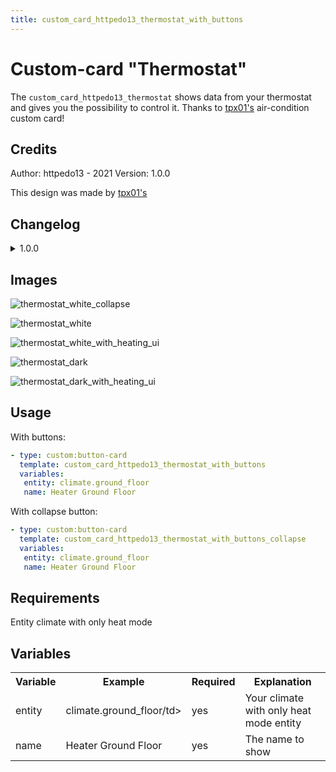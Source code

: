 ```yaml
---
title: custom_card_httpedo13_thermostat_with_buttons
---
```

<!-- markdownlint-disable MD046 -->

# Custom-card "Thermostat"

The `custom_card_httpedo13_thermostat` shows data from your thermostat and gives you the possibility to control it. Thanks to [tpx01's](https://github.com/httpedo13/UI/tree/main/custom_cards/custom_card_tpx01_aircondition) air-condition custom card!

## Credits

Author: httpedo13 - 2021
Version: 1.0.0

This design was made by [tpx01's](https://github.com/httpedo13/UI/tree/main/custom_cards/custom_card_tpx01_aircondition)

## Changelog

<details>
<summary>1.0.0</summary>
Initial release
</details>

## Images

![thermostat_white_collapse](../../docs/assets/img/thermostat_white_collapse.png)

![thermostat_white](../../docs/assets/img/thermostat_white.png)

![thermostat_white_with_heating_ui](../../docs/assets/img/thermostat_white_with_heating_ui.png)

![thermostat_dark](../../docs/assets/img/thermostat_dark.png)

![thermostat_dark_with_heating_ui](../../docs/assets/img/thermostat_dark_with_heating_ui.png)

## Usage

With buttons:

```yaml
- type: custom:button-card
  template: custom_card_httpedo13_thermostat_with_buttons
  variables:
   entity: climate.ground_floor
   name: Heater Ground Floor
```

With collapse button:

```yaml
- type: custom:button-card
  template: custom_card_httpedo13_thermostat_with_buttons_collapse
  variables:
   entity: climate.ground_floor
   name: Heater Ground Floor
```

## Requirements

Entity climate with only heat mode

## Variables

<table>
<tr>
<th>Variable</th>
<th>Example</th>
<th>Required</th>
<th>Explanation</th>
</tr>
<tr>
<td>entity</td>
<td>climate.ground_floor/td>
<td>yes</td>
<td>Your climate with only heat mode entity</td>
</tr>
<tr>
<td>name</td>
<td>Heater Ground Floor</td>
<td>yes</td>
<td>The name to show</td>
</tr>
</table>
